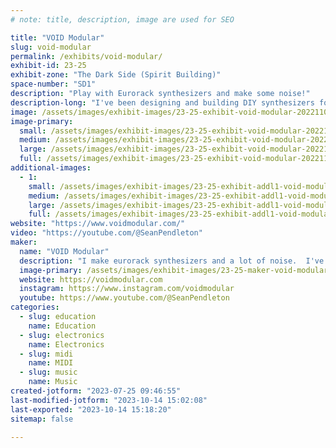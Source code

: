 ```yaml
---
# note: title, description, image are used for SEO

title: "VOID Modular"
slug: void-modular
permalink: /exhibits/void-modular/
exhibit-id: 23-25
exhibit-zone: "The Dark Side (Spirit Building)"
space-number: "SD1"
description: "Play with Eurorack synthesizers and make some noise!"
description-long: "I've been designing and building DIY synthesizers for years.  Come play with them while I attempt to explain them to you!"
image: /assets/images/exhibit-images/23-25-exhibit-void-modular-20221106-105325-large.jpg
image-primary: 
  small: /assets/images/exhibit-images/23-25-exhibit-void-modular-20221106-105325-small.jpg
  medium: /assets/images/exhibit-images/23-25-exhibit-void-modular-20221106-105325-medium.jpg
  large: /assets/images/exhibit-images/23-25-exhibit-void-modular-20221106-105325-large.jpg
  full: /assets/images/exhibit-images/23-25-exhibit-void-modular-20221106-105325-full.jpg
additional-images: 
  - 1:
    small: /assets/images/exhibit-images/23-25-exhibit-addl1-void-modular-20221106-104845-small.jpg
    medium: /assets/images/exhibit-images/23-25-exhibit-addl1-void-modular-20221106-104845-medium.jpg
    large: /assets/images/exhibit-images/23-25-exhibit-addl1-void-modular-20221106-104845-large.jpg
    full: /assets/images/exhibit-images/23-25-exhibit-addl1-void-modular-20221106-104845-full.jpg
website: "https://www.voidmodular.com/"
video: "https://youtube.com/@SeanPendleton"
maker: 
  name: "VOID Modular"
  description: "I make eurorack synthesizers and a lot of noise.  I've been designing my own synthesizers and electronics for 20 years."
  image-primary: /assets/images/exhibit-images/23-25-maker-void-modular-procreate-edit-medium.JPG
  website: https://voidmodular.com
  instagram: https://www.instagram.com/voidmodular
  youtube: https://www.youtube.com/@SeanPendleton
categories: 
  - slug: education
    name: Education
  - slug: electronics
    name: Electronics
  - slug: midi
    name: MIDI
  - slug: music
    name: Music
created-jotform: "2023-07-25 09:46:55"
last-modified-jotform: "2023-10-14 15:02:08"
last-exported: "2023-10-14 15:18:20"
sitemap: false

---
```

